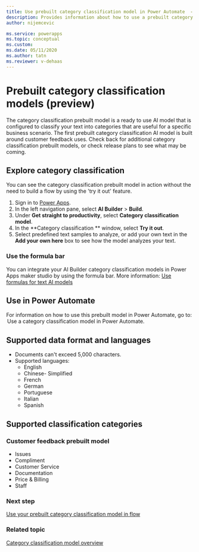 ```yaml
---
title: Use prebuilt category classification model in Power Automate  -  AI Builder | Microsoft Docs
description: Provides information about how to use a prebuilt category classification AI Builder model in Power Automate.
author: nijemcevic

ms.service: powerapps
ms.topic: conceptual
ms.custom: 
ms.date: 05/11/2020
ms.author: tatn
ms.reviewer: v-dehaas
---
```


# Prebuilt category classification models (preview)

The category classification prebuilt model is a ready to use AI model that is configured to classify your text into categories that are useful for a specific business scenario. The first prebuilt category classification AI model is built around customer feedback uses. Check back for additional category classification prebuilt models, or check release plans to see what may be coming.

## Explore category classification

You can see the category classification prebuilt model in action without the need to build a flow by using the 'try it out' feature.

1. Sign in to [Power Apps](https://make.powerapps.com).
1. In the left navigation pane, select **AI Builder** > **Build**.
1. Under **Get straight to productivity**, select **Category classification model**.
1. In the **Category classification ** window, select **Try it out**. 
1. Select predefined text samples to analyze, or add your own text in the **Add your own here** box to see how the model analyzes your text.

### Use the formula bar

You can integrate your AI Builder category classification models in Power Apps maker studio by using the formula bar. More information: [Use formulas for text AI models](/use-model?#use-formulas-for-text-ai-models-preview)

## Use in Power Automate

For information on how to use this prebuilt model in Power Automate, go to:  Use a category classification model in Power Automate.

## Supported data format and languages
- Documents can't exceed 5,000 characters.
- Supported languages:
  - English
  - Chinese- Simplified
  - French
  - German
  - Portuguese
  - Italian
  - Spanish

## Supported classification categories

### Customer feedback prebuilt model

- Issues
- Compliment
- Customer Service
- Documentation
- Price & Billing
- Staff

### Next step

[Use your prebuilt category classification model in flow](prebuilt-category-classification-pwr-automate.md)

### Related topic

[Category classification model overview](text-classification-overview.md)
